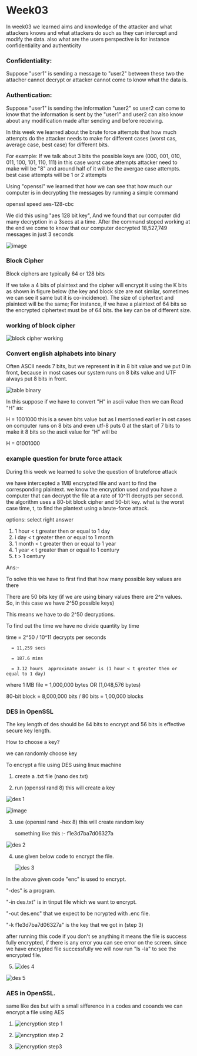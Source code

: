 # Week03

In week03 we learned aims and knowledge of the attacker and what attackers knows and what attackers do such as they can intercept and modify the data. also what are the users perspective is for instance confidentiality and authenticity

### Confidentiality: 
Suppose "user1" is sending a message to "user2" between these two the attacher cannot decrypt or attacker cannot come to know what the data is.

### Authentication: 
Suppose "user1" is sending the information "user2" so user2 can come to know that the information is sent by the "user1" and user2 can also know about any modification made after sending and before receiving.

In this week we learned about the brute force attempts that how much attempts do the attacker needs to make for different cases (worst cas, average case, best case) for different bits.

For example:  If we talk about 3 bits the possible keys are (000, 001, 010, 011, 100, 101, 110, 111) in this case worst case attempts attacker need to make will be "8" and around half of it will be the avergae case attempts. best case attempts will be 1 or 2 attempts


Using "openssl" we learned that how we can see that how much our computer is in decrypting the messages by running a simple command 

openssl speed aes-128-cbc

We did this using "aes 128 bit key", And we found that our computer did many decryption in a 3secs at a time. After the command stoped working at the end we come to know that our computer decrypted 18,527,749 messages in just 3 seconds

![image](https://github.com/cquict/coit13240y24t1-journal-harshilkumar691/assets/128027207/a4c9b2d5-7efa-45a0-b230-3404f892f405)


### Block Cipher
Block ciphers are typically 64 or 128 bits 

If we take a 4 bits of plaintext and the cipher will encrypt it using the K bits as shown in figure below (the key and block size are not similar, sometimes we can see it same but it is co-incidence). The size of ciphertext and plaintext will be the same; For instance, if we have a plaintext of 64 bits so the encrypted ciphertext must be of 64 bits. the key can be of different size.   

### working of block cipher
![block cipher working](https://github.com/cquict/coit13240y24t1-journal-harshilkumar691/assets/128027207/917c5f34-3485-446b-8eb7-79e454ffaffd)


### Convert english alphabets into binary
Often ASCII needs 7 bits, but we represent in it in 8 bit value and we put 0 in front, because in most cases our system runs on 8 bits value and UTF always put 8 bits in front. 

![table binary](https://github.com/cquict/coit13240y24t1-journal-harshilkumar691/assets/128027207/d5ccb050-23d3-4df5-93cf-97c34347a710)

In this suppose if we have to convert "H" in ascii value then we can Read "H" as:

H = 1001000 this is a seven bits value but as I mentioned earlier in  ost cases on computer runs on 8 bits and even utf-8 puts 0 at the start of 7 bits to make it 8 bits so the ascii value for "H" will be 

H = 01001000


### example question for brute force attack 

During this week we learned to solve the question of bruteforce attack 

we have intercepted a 1MB encrypted file and want to find the corresponding plaintext. we know the encryption used and you have a computer that can decrypt the file at a rate of 10^11 decrypts per second. the algorithm uses a 80-bit block cipher and 50-bit key. what is the worst case time, t, to find the plantext using a brute-force attack.


options: select right answer

1)  1 hour < t greater then or equal to 1 day
2) i day < t greater then or equal to 1 month
3) 1 month < t greater then or equal to 1 year
4) 1 year < t greater than or equal to 1 century
5) t > 1 century

Ans:-

To solve this we have to first find that how many possible key values are there

There are 50 bits key (if we are using binary values there are 2^n values. So, in this case we have 2^50 possible keys)

This means we have to do 2^50 decryptions.

To find out the time we have no divide quantity by time

time  = 2^50 / 10^11 decrypts per seconds

      = 11,259 secs
      
      = 187.6 mins
      
      = 3.12 hours  approximate answer is (1 hour < t greater then or equal to 1 day)

 where 1 MB file = 1,000,000 bytes  OR  (1,048,576 bytes)
     
     
 80-bit block    = 8,000,000 bits / 80 bits = 1,00,000 blocks
     

### DES in OpenSSL
The key length of des should be 64 bits to encrypt and 56 bits is effective secure key length. 

How to choose a key? 

we can randomly choose key

To encrypt a file using DES using linux machine 

1) create a .txt file (nano des.txt)

2) run (openssl rand 8) this will create a key

![des 1](https://github.com/cquict/coit13240y24t1-journal-harshilkumar691/assets/128027207/2a300d8d-816b-4c03-a8ad-1d2cb022248e)
   

![image](https://github.com/cquict/coit13240y24t1-journal-harshilkumar691/assets/128027207/55c667a5-e862-428c-bdc3-08f8606ca0ce)


3) use (openssl rand -hex 8) this will create random key

     something like this :- f1e3d7ba7d06327a
   

![des 2](https://github.com/cquict/coit13240y24t1-journal-harshilkumar691/assets/128027207/9cd30302-2075-40c4-9eea-8e4dcf0bca9a)


4) use given below code to encrypt the file.

   ![des 3](https://github.com/cquict/coit13240y24t1-journal-harshilkumar691/assets/128027207/1e9ccf47-cb28-416d-b6cb-101065503f8b)


In the above given code "enc" is used to encrypt. 

"-des" is a program.

"-in des.txt" is in tinput file which we want to encrypt.

"-out des.enc" that we expect to be ncrypted with .enc file.

"-k f1e3d7ba7d06327a" is the key that we got in (step 3) 


after running this code if you don't se anything it means the file is success fully encrypted, if there is any error you can see error on the screen. since we have encrypted file successfully we will now run "ls -la" to see the encrypted file.

5) ![des 4](https://github.com/cquict/coit13240y24t1-journal-harshilkumar691/assets/128027207/1d1ddd40-b4ed-413b-8c2d-3ea64d5aa7d4)
   

![des 5](https://github.com/cquict/coit13240y24t1-journal-harshilkumar691/assets/128027207/f45acba8-1976-433f-96aa-3b98b8cedaf9)


### AES in OpenSSL.

same like des but with a small sifference in a codes and cooands we can encrypt a file using AES

1) ![encryption step 1](https://github.com/cquict/coit13240y24t1-journal-harshilkumar691/assets/128027207/4b2afbc8-2d87-4389-8d5c-b07acb4bbc4d)
   

2) ![encryption step 2](https://github.com/cquict/coit13240y24t1-journal-harshilkumar691/assets/128027207/37446b2a-b641-46de-8fe4-d420e969b8e2)


3) ![encryption step3](https://github.com/cquict/coit13240y24t1-journal-harshilkumar691/assets/128027207/98345c9f-0549-4106-b164-83733c8098b1)


